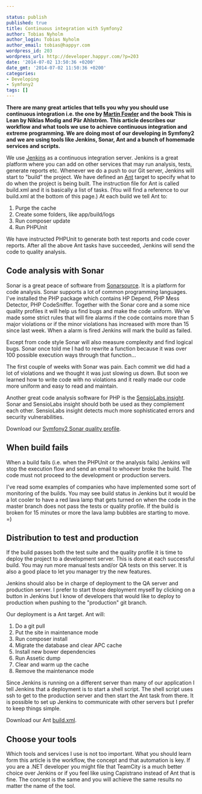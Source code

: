 ```yaml
---

status: publish
published: true
title: Continuous integration with Symfony2
author: Tobias Nyholm
author_login: Tobias Nyholm
author_email: tobias@happyr.com
wordpress_id: 203
wordpress_url: http://developer.happyr.com/?p=203
date: '2014-07-02 13:50:36 +0200'
date_gmt: '2014-07-02 11:50:36 +0200'
categories:
- Developing
- Symfony2
tags: []
---
```


<strong>There are many great articles that tells you why you should use continuous integration i.e. the one by <a href="http://martinfowler.com/articles/continuousIntegration.html">Martin Fowler</a> and the book This is Lean by Niklas Modig and Pär Ahlström. This article describes our workflow and what tools we use to achieve continuous integration and extreme programming. We are doing most of our developing in Symfony2 and we are using tools like Jenkins, Sonar, Ant and a bunch of homemade services and scripts. </strong>


We use <a href="http://jenkins-ci.org">Jenkins</a> as a continuous integration server. Jenkins is a great platform where you can add on other services that may run analysis, tests, generate reports etc. Whenever we do a push to our Git server, Jenkins will start to "build" the project. We have defined an <a href="http://ant.apache.org">Ant</a> target to specify what to do when the project is being built. The instruction file for Ant is called build.xml and it is basically a list of tasks. (You will find a reference to our build.xml at the bottom of this page.) At each build we tell Ant to:

<ol>
<li>Purge the cache</li>
<li>Create some folders, like app/build/logs</li>
<li>Run composer update</li>
<li>Run PHPUnit</li>
</ol>

We have instructed PHPUnit to generate both test reports and code cover reports. After all the above Ant tasks have succeeded, Jenkins will send the code to quality analysis.

<h2>Code analysis with Sonar</h2>

Sonar is a great peace of software from <a href="http://www.sonarqube.org">Sonarsource</a>. It is a platform for code analysis. Sonar supports a lot of common programming languages. I've installed the PHP package which contains HP Depend, PHP Mess Detector, PHP CodeSniffer. Together with the Sonar core and a some nice quality profiles it will help us find bugs and make the code uniform. We've made some strict rules that will fire alarms if the code contains more than 5 major violations or if the minor violations has increased with more than 15 since last week. When a alarm is fired Jenkins will mark the build as failed.


Except from code style Sonar will also measure complexity and find logical bugs. Sonar once told me I had to rewrite a function because it was over 100 possible execution ways through that function...


The first couple of weeks with Sonar was pain. Each commit we did had a lot of violations and we thought it was just slowing us down. But soon we learned how to write code with no violations and it really made our code more uniform and easy to read and maintain.


Another great code analysis software for PHP is the <a href="https://insight.sensiolabs.com/">SensioLabs insight</a>. Sonar and SensioLabs insight should both be used as they complement each other. SensioLabs insight detects much more sophisticated errors and security vulnerabilities.


Download our <a href="http://developer.happyr.com/wp-content/uploads/2013/07/Sonar_profile_Symfony2_php.xml_.zip">Symfony2 Sonar quality profile</a>.

<h2>When build fails</h2>

When a build fails (i.e. when the PHPUnit or the analysis fails) Jenkins will stop the execution flow and send an email to whoever broke the build. The code must not proceed to the development or production servers.


I've read some examples of companies who have implemented some sort of monitoring of the builds. You may see build status in Jenkins but it would be a lot cooler to have a red lava lamp that gets turned on when the code in the master branch does not pass the tests or quality profile. If the build is broken for 15 minutes or more the lava lamp bubbles are starting to move. =)

<h2>Distribution to test and production</h2>

If the build passes both the test suite and the quality profile it is time to deploy the project to a development server. This is done at each successful build. You may run more manual tests and/or QA tests on this server. It is also a good place to let you manager try the new features.


Jenkins should also be in charge of deployment to the QA server and production server. I prefer to start those deployment myself by clicking on a button in Jenkins but I know of developers that would like to deploy to production when pushing to the "production" git branch.


Our deployment is a Ant target. Ant will:

<ol>
<li>Do a git pull</li>
<li>Put the site in maintenance mode</li>
<li>Run composer install</li>
<li>Migrate the database and clear APC cache</li>
<li>Install new bower dependencies</li>
<li>Run Assetic dump</li>
<li>Clear and warm up the cache</li>
<li>Remove the maintenance mode</li>
</ol>

Since Jenkins is running on a different server than many of our application I tell Jenkins that a deployment is to start a shell script. The shell script uses ssh to get to the production server and then start the Ant task from there. It is possible to set up Jenkins to communicate with other servers but I prefer to keep things simple.


Download our Ant <a href="http://developer.happyr.com/wp-content/uploads/2014/06/build.xml_.zip">build.xml</a>.

<h2>Choose your tools</h2>

Which tools and services I use is not too important. What you should learn form this article is the workflow, the concept and that automation is key. If you are a .NET developer you might file that TeamCity is a much better choice over Jenkins or if you feel like using Capistrano instead of Ant that is fine. The concept is the same and you will achieve the same results no matter the name of the tool.

